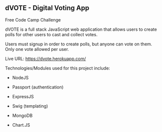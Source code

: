 ## dVOTE - Digital Voting App

Free Code Camp Challenge

dVOTE is a full stack JavaScript web application that allows users to create polls for other users to cast and collect votes. 

Users must signup in order to create polls, but anyone can vote on them. Only one vote allowed per user.

Live URL: https://dvote.herokuapp.com/

Technologies/Modules used for this project include:

 - NodeJS
 
 - Passport (authentication)
 
 - ExpressJS
 
 - Swig (templating)
 
 - MongoDB
 
 - Chart.JS

